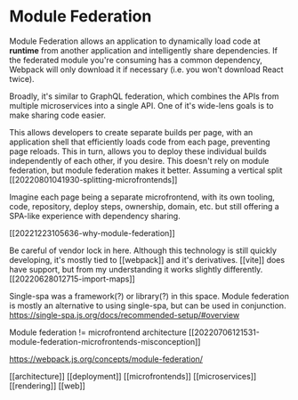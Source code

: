 # Module Federation

Module Federation allows an application to dynamically load code at **runtime** from another application and intelligently share dependencies. If the federated module you're consuming has a common dependency, Webpack will only download it if necessary (i.e. you won't download React twice).

Broadly, it's similar to GraphQL federation, which combines the APIs from multiple microservices into a single API.
One of it's wide-lens goals is to make sharing code easier.

This allows developers to create separate builds per page, with an application shell that efficiently loads code from each page, preventing page reloads. This in turn, allows you to deploy these individual builds independently of each other, if you desire.
	This doesn't rely on module federation, but module federation makes it better.
	Assuming a vertical split [[20220801041930-splitting-microfrontends]]

Imagine each page being a separate microfrontend, with its own tooling, code, repository, deploy steps, ownership, domain, etc. but still offering a SPA-like experience with dependency sharing.

[[20221223105636-why-module-federation]]

Be careful of vendor lock in here. Although this technology is still quickly developing, it's mostly tied to [[webpack]] and it's derivatives. [[vite]] does have support, but from my understanding it works slightly differently. [[20220628012715-import-maps]]

Single-spa was a framework(?) or library(?) in this space. Module federation is mostly an alternative to using single-spa, but can be used in conjunction.
https://single-spa.js.org/docs/recommended-setup/#overview

Module federation != microfrontend architecture [[20220706121531-module-federation-microfrontends-misconception]]

https://webpack.js.org/concepts/module-federation/

[[architecture]]
[[deployment]]
[[microfrontends]]
[[microservices]]
[[rendering]]
[[web]]
